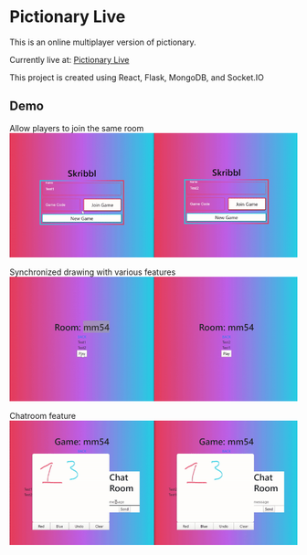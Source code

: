 # Pictionary Live
This is an online multiplayer version of pictionary.

Currently live at: [Pictionary Live](https://pictionary.huberthung.me)

This project is created using React, Flask, MongoDB, and <span>Socket.IO</span>

## Demo
Allow players to join the same room
![](./demo/join-game.gif)

Synchronized drawing with various features
![](./demo/draw.gif)

Chatroom feature
![](./demo/message.gif)
